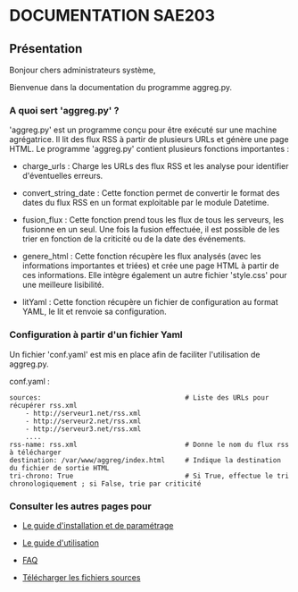 # DOCUMENTATION SAE203
 
 
 
## Présentation
 
 
 
 
Bonjour chers administrateurs système,

Bienvenue dans la documentation du programme aggreg.py.
 
 
 
### A quoi sert 'aggreg.py' ?
 
 
 
'aggreg.py' est un programme conçu pour être exécuté sur une machine agrégatrice. Il lit des flux RSS à partir de plusieurs URLs et génère une page HTML. Le programme 'aggreg.py' contient plusieurs fonctions importantes :
 
- charge_urls : Charge les URLs des flux RSS et les analyse pour identifier d'éventuelles erreurs.
 
- convert_string_date : Cette fonction permet de convertir le format des dates du flux RSS en un format exploitable par le module Datetime.
 
- fusion_flux : Cette fonction prend tous les flux de tous les serveurs, les fusionne en un seul. Une fois la fusion effectuée, il est possible de les trier en fonction de la criticité ou de la date des événements.
 
- genere_html : Cette fonction récupère les flux analysés (avec les informations importantes et triées) et crée une page HTML à partir de ces informations. Elle intègre également un autre fichier 'style.css' pour une meilleure lisibilité.
 
- litYaml : Cette fonction récupère un fichier de configuration au format YAML, le lit et renvoie sa configuration.
 
 
### Configuration à partir d'un fichier Yaml
 

Un fichier 'conf.yaml' est mis en place afin de faciliter l'utilisation de aggreg.py.
 
 
conf.yaml :
 
    sources:                                    # Liste des URLs pour récupérer rss.xml
        - http://serveur1.net/rss.xml
        - http://serveur2.net/rss.xml
        - http://serveur3.net/rss.xml
        ....
    rss-name: rss.xml                           # Donne le nom du flux rss à télécharger
    destination: /var/www/aggreg/index.html     # Indique la destination du fichier de sortie HTML
    tri-chrono: True                            # Si True, effectue le tri chronologiquement ; si False, trie par criticité
 
 
 
### Consulter les autres pages pour
 
- [Le guide d'installation et de paramétrage](Etape1.md)

- [Le guide d'utilisation](Etape2.md)

- [FAQ](faq.md)

- [Télécharger les fichiers sources](dl.md)
